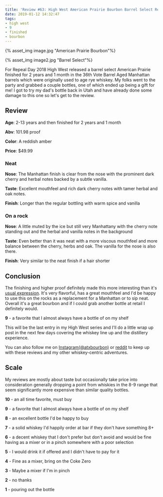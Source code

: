 ```yaml
---
title: 'Review #63: High West American Prairie Bourbon Barrel Select Repeal Day 2018'
date: 2019-01-12 14:32:47
tags:
- high west
- 9
- finished
- bourbon
---
```


{% asset_img image.jpg "American Prairie Bourbon"%}

{% asset_img image2.jpg "Barrel Select"%}

For Repeal Day 2018 High West released a barrel select American Prairie finished for 2 years and 1 month in the 36th Vote Barrel Aged Manhattan barrels which were originally used to age rye whiskey. My folks went to the party and grabbed a couple bottles, one of which ended up being a gift for me! I got to try my dad's bottle back in Utah and have already done some damage to this one so let's get to the review.

## Review
**Age**: 2-13 years and then finished for 2 years and 1 month

**Abv**: 101.98 proof

**Color**: A reddish amber

**Price**: $49.99

### Neat
**Nose**: The Manhattan finish is clear from the nose with the prominent dark cherry and herbal notes backed by a subtle vanilla.

**Taste**: Excellent mouthfeel and rich dark cherry notes with tamer herbal and oak notes.

**Finish**: Longer than the regular bottling with warm spice and vanilla

### On a rock
**Nose**: A little muted by the ice but still very Manhattany with the cherry note standing out and the herbal and vanilla notes in the background

**Taste**: Even better than it was neat with a more viscous mouthfeel and more balance between the cherry, herbs and oak. The vanilla for the nose is also there.

**Finish**: Very similar to the neat finish if a hair shorter

## Conclusion
The finishing and higher proof definitely made this more interesting than it's [usual expression](https://atxbourbon.com/2018/12/05/Review-47-High-West-American-Prairie-Bourbon-2017/). It's very flavorful, has a great mouthfeel and I'd be happy to use this on the rocks as a replacement for a Manhattan or to sip neat. Overall it's a great bourbon and if I could grab another bottle at retail I definitely would.

**9** - a favorite that I almost always have a bottle of on my shelf

This will be the last entry in my High West series and I'll do a little wrap up post in the next few days covering the whiskey line up and the distillery experience.

You can also follow me on [Instagram(@atxbourbon)](https://www.instagram.com/atxbourbon/) or [reddit](https://www.reddit.com/r/scottmotorraddrinks/) to keep up with these reviews and my other whiskey-centric adventures.

## Scale
My reviews are mostly about taste but occasionally take price into consideration generally dropping a point from whiskies in the 8-9 range that seem significantly more expensive than similar quality bottles.

**10** - an all time favorite, must buy

**9** - a favorite that I almost always have a bottle of on my shelf

**8** - an excellent bottle I'd be happy to buy

**7** - a solid whiskey I'd happily order at bar if they don't have something 8+

**6** - a decent whiskey that I don't prefer but don't avoid and would be fine having as a mixer or in a pinch somewhere with a poor selection

**5** - I would drink it if offered and I didn't have to pay for it

**4** - Fine as a mixer, bring on the Coke Zero

**3** - Maybe a mixer if I'm in  pinch

**2** - no thanks

**1** - pouring out the bottle  